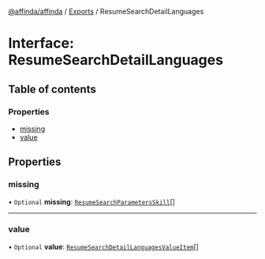 [@affinda/affinda](../README.md) / [Exports](../modules.md) / ResumeSearchDetailLanguages

# Interface: ResumeSearchDetailLanguages

## Table of contents

### Properties

- [missing](ResumeSearchDetailLanguages.md#missing)
- [value](ResumeSearchDetailLanguages.md#value)

## Properties

### missing

• `Optional` **missing**: [`ResumeSearchParametersSkill`](ResumeSearchParametersSkill.md)[]

___

### value

• `Optional` **value**: [`ResumeSearchDetailLanguagesValueItem`](ResumeSearchDetailLanguagesValueItem.md)[]

